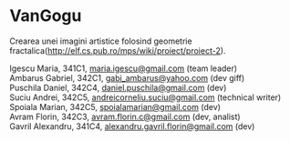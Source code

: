 # VanGogu
Crearea unei imagini artistice folosind geometrie fractalica(http://elf.cs.pub.ro/mps/wiki/proiect/proiect-2).


Igescu Maria, 341C1, maria.igescu@gmail.com (team leader)          
Ambarus Gabriel, 342C1, gabi_ambarus@yahoo.com  (dev giff)         
Puschila Daniel, 342C4, daniel.puschila@gmail.com (dev)       
Suciu Andrei, 342C5, andreicorneliu.suciu@gmail.com (technical writer)  
Spoiala Marian, 342C5, spoialamarian@gmail.com  (dev)        
Avram Florin, 342C3, avram.florin.c@gmail.com (dev, analist)        
Gavril Alexandru, 341C4, alexandru.gavril.florin@gmail.com (dev)
